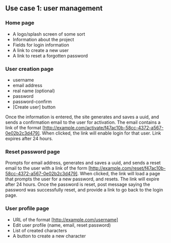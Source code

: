## Use case 1: user management


### Home page

* A logo/splash screen of some sort
* Information about the project
* Fields for login information
* A link to create a new user
* A link to reset a forgotten password


### User creation page

* username
* email address
* real name (optional)
* password
* password-confirm
* [Create user] button

Once the information is entered, the site generates and saves a uuid, and sends a confirmation email to the user for 
activation. The email contains a link of the format [http://example.com/activate/f47ac10b-58cc-4372-a567-0e02b2c3d479].
When clicked, the link will enable login for that user. Link expires after 24 hours.


### Reset password page

Prompts for email address, generates and saves a uuid, and sends a reset email to the user with a link of the form
[http://example.com/reset/f47ac10b-58cc-4372-a567-0e02b2c3d479]. When clicked, the link will load a page that prompts
the user for a new password, and resets. The link will expire after 24 hours. Once the password is reset, post message
saying the password was successfully reset, and provide a link to go back to the login page.


### User profile page

* URL of the format [http://example.com/username]
* Edit user profile (name, email, reset password)
* List of created characters
* A button to create a new character